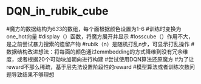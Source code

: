 # DQN_in_rubik_cube
#魔方的数据结构为6*3*3的数组，每个面根据颜色设置为1-6
#训练时变换为one_hot向量
#display（）函数，将魔方展开并显示
#losscube（）作用不大，是之前尝试暴力搜索的遗留产物
#rubik（n）是随机打乱n步，可显示打乱操作
#数据结构改进想法：将每面的颜色通过emmbedding的方式降维到没有冗余维度，或者根据20个可动块加朝向进行构建
#尝试使用DQN算法还原魔方
#为了让reward不那么稀疏，基于层先法设置阶段性的reward
#模型算法或者训练次数问题导致结果不够理想
